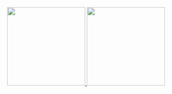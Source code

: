 <div align="center">
  <a href="https://github.com/Kayanduin">
  <img height="180em" src="https://github-readme-stats.vercel.app/api?username=Kayanduin&show_icons=true&theme=dark&include_all_commits=true&count_private=true"/>
  <img height="180em" src="https://github-readme-stats.vercel.app/api/top-langs/?username=Kayanduin&layout=compact&langs_count=7&theme=dark"/>
</div>
